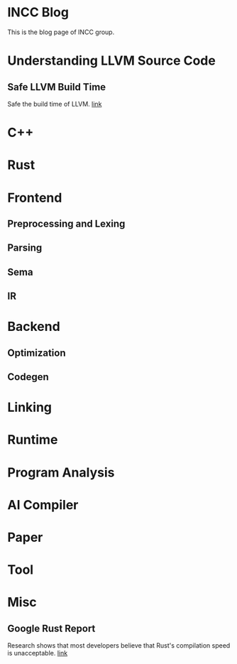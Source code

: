 # INCC Blog

This is the blog page of INCC group.

# Understanding LLVM Source Code

## Safe LLVM Build Time

Safe the build time of LLVM. [link](./understanding-llvm-src/safe-build-time.md)

# C++

# Rust

# Frontend

## Preprocessing and Lexing

## Parsing

## Sema

## IR

# Backend

## Optimization

## Codegen

# Linking

# Runtime

# Program Analysis

# AI Compiler

# Paper

# Tool

# Misc

## Google Rust Report

Research shows that most developers believe that Rust's compilation speed is unacceptable. [link](./misc/google-rust-report.md)
